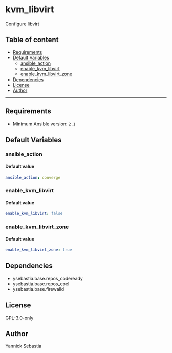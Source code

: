 # kvm_libvirt

Configure libvirt

## Table of content

- [Requirements](#requirements)
- [Default Variables](#default-variables)
  - [ansible_action](#ansible_action)
  - [enable_kvm_libvirt](#enable_kvm_libvirt)
  - [enable_kvm_libvirt_zone](#enable_kvm_libvirt_zone)
- [Dependencies](#dependencies)
- [License](#license)
- [Author](#author)

---

## Requirements

- Minimum Ansible version: `2.1`

## Default Variables

### ansible_action

#### Default value

```YAML
ansible_action: converge
```

### enable_kvm_libvirt

#### Default value

```YAML
enable_kvm_libvirt: false
```

### enable_kvm_libvirt_zone

#### Default value

```YAML
enable_kvm_libvirt_zone: true
```

## Dependencies

- ysebastia.base.repos_codeready
- ysebastia.base.repos_epel
- ysebastia.base.firewalld

## License

GPL-3.0-only

## Author

Yannick Sebastia
